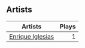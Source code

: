 ## Artists
Artists | Plays 
----- | -----: 
[Enrique Iglesias](/artists/enrique-iglesias-40733) | 1

